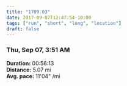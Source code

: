 ```yaml
---
title: "1709.03"
date: 2017-09-07T12:47:54-10:00
tags: ["run", "short", "long", "location"]
draft: false
---
```


### Thu, Sep 07, 3:51 AM

**Duration:** 00:56:13  
**Distance:** 5.07 mi  
**Avg. pace:** 11'04" /mi